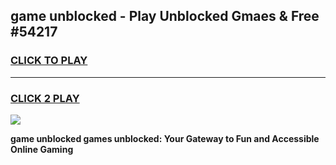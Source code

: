 
## game unblocked - Play Unblocked Gmaes & Free #54217
<h3>
<a href="https://premium.freeplayer.one?title=game_unblocked&ref=03M">CLICK TO PLAY</a></h3>
<hr>

<h3>
<a href="https://premium.freeplayer.one?title=game_unblocked&ref=03M">CLICK 2 PLAY</a>
  
</h3>

<a href="https://premium.freeplayer.one?title=game_unblocked&ref=03M"><img src="https://clearcache.store/games.png"></a>


**game unblocked games unblocked: Your Gateway to Fun and Accessible Online Gaming**
